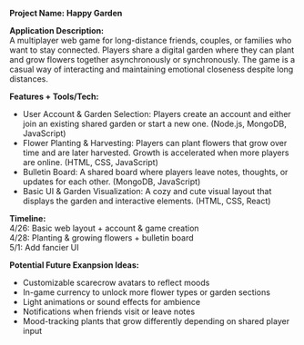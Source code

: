 **Project Name:**   **Happy Garden**

**Application Description:**  
A multiplayer web game for long-distance friends, couples, or families who want to stay connected. Players share a digital garden where they can plant and grow flowers together asynchronously or synchronously. The game is a casual way of interacting and maintaining emotional closeness despite long distances.

**Features + Tools/Tech:**  
- User Account & Garden Selection: Players create an account and either join an existing shared garden or start a new one. (Node.js, MongoDB, JavaScript)
- Flower Planting & Harvesting: Players can plant flowers that grow over time and are later harvested. Growth is accelerated when more players are online. (HTML, CSS, JavaScript)
- Bulletin Board: A shared board where players leave notes, thoughts, or updates for each other. (MongoDB, JavaScript)
- Basic UI & Garden Visualization: A cozy and cute visual layout that displays the garden and interactive elements. (HTML, CSS, React)

**Timeline:**  
4/26: Basic web layout + account & game creation <br/>
4/28: Planting & growing flowers + bulletin board <br/>
5/1: Add fancier UI <br/>

**Potential Future Exanpsion Ideas:**  
- Customizable scarecrow avatars to reflect moods
- In-game currency to unlock more flower types or garden sections
- Light animations or sound effects for ambience
- Notifications when friends visit or leave notes
- Mood-tracking plants that grow differently depending on shared player input
